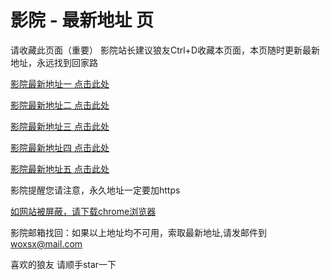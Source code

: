 # 影院 - 最新地址 页

请收藏此页面（重要）
影院站长建议狼友Ctrl+D收藏本页面，本页随时更新最新地址，永远找到回家路

[影院最新地址一 点击此处](https://5yyeb.top/) 

[影院最新地址二 点击此处](https://5wfru.top/) 

[影院最新地址三 点击此处](https://5rnff.top/) 

[影院最新地址四 点击此处](https://5wfru.top/) 

[影院最新地址五 点击此处](https://5yyeb.top/) 

影院提醒您请注意，永久地址一定要加https

[如网站被屏蔽，请下载chrome浏览器](https://8xe23.com/chrome_93.0.4577.82.apk) 

影院邮箱找回：如果以上地址均不可用，索取最新地址,请发邮件到 woxsx@mail.com

喜欢的狼友 请顺手star一下
